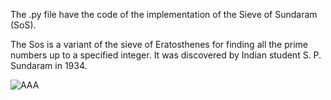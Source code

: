 The .py file have the code of the implementation of the Sieve of Sundaram (SoS).

The Sos is a variant of the sieve of Eratosthenes for finding all the prime numbers up to a specified integer. It was discovered by Indian student S. P. Sundaram in 1934.

![AAA](https://upload.wikimedia.org/wikipedia/commons/e/e0/Sieve_of_Sundaram_Animated.gif)
